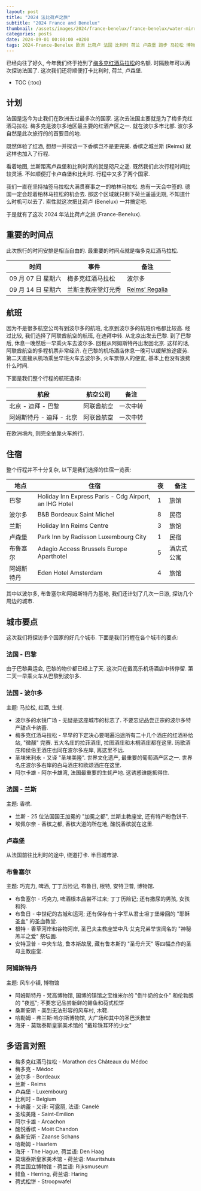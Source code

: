 ```yaml
---
layout: post
title: "2024 法比荷卢之旅"
subtitle: "2024 France and Benelux"
thumbnail: /assets/images/2024/france-benelux/france-benelux/water-mirror-md.jpeg
categories: posts
date: 2024-09-01 00:00:00 +0200
tags: 2024-France-Benelux 欧洲 比荷卢 法国 比利时 荷兰 卢森堡 跑步 马拉松 博物馆 美食 生蚝 红酒 啤酒 香槟
---
```


已经向往了好久, 今年我们终于抢到了[梅多克红酒马拉松](https://www.marathondumedoc.com/en/)的名额. 时隔数年可以再次探访法国了. 这次我们还将顺便打卡比利时, 荷兰, 卢森堡.

* TOC
{:toc}

## 计划

法国是迄今为止我们在欧洲去过最多次的国家. 这次去法国主要就是为了梅多克红酒马拉松. 梅多克是波尔多地区最主要的红酒产区之一. 就在波尔多市北部. 波尔多自然是此次旅行的的首要目的地.

既然体验了红酒, 想想一并探访一下香槟岂不是更完美. 香槟之城兰斯 (Reims) 就这样也加入了行程.

看着地图, 兰斯距离卢森堡和比利时真的就是咫尺之遥. 既然我们此次行程时间比较灵活. 不如顺便打卡卢森堡和比利时. 行程中又多了两个国家.

我们一直在坚持抽签马拉松大满贯赛事之一的柏林马拉松. 总有一天会中签的. 德国一定会趁着柏林马拉松的机会去. 那这个区域就只剩下荷兰遥遥无期, 不知道什么时机可以去了. 索性就这次把比荷卢 (Benelux) 一并搞定吧.

于是就有了这次 2024 年法比荷卢之旅 (France-Benelux).

## 重要的时间点

此次旅行的时间安排是相当自由的. 最重要的时间点就是梅多克红酒马拉松.

| 时间 | 事件 | 备注 |
| - | - | - |
| 09 月 07 日 星期六 | 梅多克红酒马拉松 | 波尔多 |
| 09 月 14 日 星期六| 兰斯主教座堂灯光秀 | [Reims’ Regalia](https://regalia-reims.fr) |

## 航班

因为不是很多航空公司有到波尔多的航班, 北京到波尔多的航班价格都比较高. 经过比较, 我们选择了阿联酋航空的航班, 在迪拜中转. 从北京出发去巴黎. 到了巴黎后, 休息一晚然后一早乘火车去波尔多. 回程从阿姆斯特丹出发回北京. 这样的话, 阿联酋航空的多程机票非常经济. 在巴黎的机场酒店休息一晚可以缓解旅途疲劳. 第二天直接从机场乘坐早班火车去波尔多, 火车票惊人的便宜, 基本上也没有浪费什么时间.

下面是我们整个行程的航班选择:

| 航段 | 航空公司 | 备注 |
| - | - | - |
| 北京 - 迪拜 - 巴黎 | 阿联酋航空 | 一次中转 |
| 阿姆斯特丹 - 迪拜 - 北京 | 阿联酋航空 | 一次中转 |

在欧洲境内, 则完全依靠火车旅行.

## 住宿

整个行程并不十分复杂, 以下是我们选择的住宿一览表:

| 地点 | 住宿 | 夜 | 备注 |
| - | - | - | - |
| 巴黎 | Holiday Inn Express Paris - Cdg Airport, an IHG Hotel | 1 | 旅馆 |
| 波尔多 | B&B Bordeaux Saint Michel | 8 | 民宿 |
| 兰斯 | Holiday Inn Reims Centre | 3 | 旅馆 |
| 卢森堡 | Park Inn by Radisson Luxembourg City | 1 | 民宿 |
| 布鲁塞尔 | Adagio Access Brussels Europe Aparthotel | 5 | 酒店式公寓 |
| 阿姆斯特丹 | Eden Hotel Amsterdam | 4 | 旅馆 |

其中以波尔多, 布鲁塞尔和阿姆斯特丹为基地, 我们还计划了几次一日游, 探访几个周边的城市.

## 城市要点

这次我们将探访多个国家的好几个城市. 下面是我们行程在各个城市的要点:

### 法国 - 巴黎

由于巴黎奥运会, 巴黎的物价都已经上了天. 这次只在戴高乐机场酒店中转停留. 第二天一早乘火车从巴黎到波尔多.

### 法国 - 波尔多

主题: 马拉松, 红酒, 生蚝.

* 波尔多的水镜广场 - 无疑是这座城市的标志了. 不要忘记品尝正宗的波尔多特产甜点卡纳蕾.
* 梅多克红酒马拉松 - 早早的下定决心要喝遍沿途所有二十几个酒庄的红酒补给站, "微醺" 完赛. 五大名庄的拉菲酒庄, 拉图酒庄和木桐酒庄都在这里. 玛歌酒庄和侯伯王酒庄也同在波尔多左岸, 离这里不远.
* 圣埃米利永 - 又译 "圣埃美隆". 世界文化遗产, 最重要的葡萄酒产区之一. 世界名庄波尔多右岸的白马酒庄和欧颂酒庄在这里.
* 阿尔卡雄 - 阿尔卡雄湾, 法国最重要的生蚝产地. 这诱惑谁能抵得住.

### 法国 - 兰斯

主题: 香槟.

* 兰斯 - 25 位法国国王加冕的 "加冕之都", 兰斯主教座堂, 还有特产粉色饼干.
* 埃佩尔奈 - 香槟之都, 香槟大道的所在地, 酩悦香槟就在这里.

### 卢森堡

从法国前往比利时的途中, 绕道打卡. 半日城市游.

### 布鲁塞尔

主题: 巧克力, 啤酒, 丁丁历险记, 布鲁日, 根特, 安特卫普, 博物馆.

* 布鲁塞尔 - 巧克力, 啤酒根本品尝不过来; 丁丁历险记; 还有撒尿的男孩, 女孩和狗.
* 布鲁日 - 中世纪的古城和运河; 还有保存有十字军从君士坦丁堡带回的 "耶稣圣血" 的圣血教堂.
* 根特 - 香草河岸和谷物河岸, 圣巴夫主教座堂中凡·艾克兄弟举世闻名的 "神秘羔羊之爱" 祭坛画.
* 安特卫普 - 中央车站, 鲁本斯故居, 藏有鲁本斯的 "圣母升天" 等四幅杰作的圣母主教座堂.

### 阿姆斯特丹

主题: 风车小镇, 博物馆

* 阿姆斯特丹 - 梵高博物馆, 国博的镇馆之宝维米尔的 "倒牛奶的女仆" 和伦勃朗的 "夜巡"; 不要忘记品尝新鲜的鲱鱼和荷式松饼
* 桑斯安斯 - 美到无法形容的风车村, 木鞋.
* 哈勒姆 - 弗兰斯·哈尔斯博物馆, 大广场和其中的圣巴沃教堂
* 海牙 - 莫瑞泰斯皇家美术馆的 "戴珍珠耳环的少女"

## 多语言对照

* 梅多克红酒马拉松 - Marathon des Châteaux du Médoc
* 梅多克 - Médoc
* 波尔多 - Bordeaux
* 兰斯 - Reims
* 卢森堡 - Luxembourg
* 比利时 - Belgium
* 卡纳蕾 - 又译: 可露丽, 法语: Canelé
* 圣埃美隆 - Saint-Emilion
* 阿尔卡雄 - Arcachon
* 酩悦香槟 - Moët Chandon
* 桑斯安斯 - Zaanse Schans
* 哈勒姆 - Haarlem
* 海牙 - The Hague, 荷兰语: Den Haag
* 莫瑞泰斯皇家美术馆 - 荷兰语: Mauritshuis
* 荷兰国立博物馆 - 荷兰语: Rijksmuseum
* 鲱鱼 - Herring, 荷兰语: Haring
* 荷式松饼 - Stroopwafel